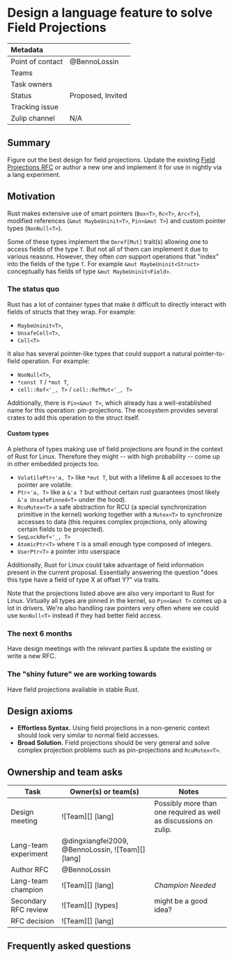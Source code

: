 # Design a language feature to solve Field Projections

| Metadata         |                                                                                  |
|:-----------------|----------------------------------------------------------------------------------|
| Point of contact | @BennoLossin                                                                     |
| Teams            | <!-- TEAMS WITH ASKS -->                                                         |
| Task owners      | <!-- TASK OWNERS -->                                                             |
| Status           | Proposed, Invited                                                                |
| Tracking issue   |                                                                                  |
| Zulip channel    | N/A                                                                              |

## Summary

Figure out the best design for field projections. Update the existing [Field Projections RFC] or
author a new one and implement it for use in nightly via a lang experiment.

[Field Projections RFC]: https://github.com/rust-lang/rfcs/pull/3735

## Motivation

Rust makes extensive use of smart pointers (`Box<T>`, `Rc<T>`, `Arc<T>`), modified references (`&mut
MaybeUninit<T>`, `Pin<&mut T>`) and custom pointer types (`NonNull<T>`).

Some of these types implement the `Deref[Mut]` trait(s) allowing one to access fields of the type
`T`. But not all of them can implement it due to various reasons. However, they often *can* support
operations that "index" into the fields of the type `T`. For example `&mut MaybeUninit<Struct>`
conceptually has fields of type `&mut MaybeUninit<Field>`.

### The status quo

Rust has a lot of container types that make it difficult to directly interact with fields of structs
that they wrap. For example:
- `MaybeUninit<T>`,
- `UnsafeCell<T>`,
- `Cell<T>`

It also has several pointer-like types that could support a natural pointer-to-field operation. For
example:
- `NonNull<T>`,
- `*const T` / `*mut T`,
- `cell::Ref<'_, T>` / `cell::RefMut<'_, T>`

Additionally, there is `Pin<&mut T>`, which already has a well-established name for this operation:
pin-projections. The ecosystem provides several crates to add this operation to the struct itself.

#### Custom types

A plethora of types making use of field projections are found in the context of Rust for Linux.
Therefore they might -- with high probability -- come up in other embedded projects too.

- `VolatilePtr<'a, T>` like `*mut T`, but with a lifetime & all accesses to the pointer are
  volatile.
- `Ptr<'a, T>` like a `&'a T` but without certain rust guarantees (most likely `&'a UnsafePinned<T>`
  under the hood).
- `RcuMutex<T>` a safe abstraction for RCU (a special synchronization primitive in the kernel)
  working together with a `Mutex<T>` to synchronize accesses to data (this requires complex
  projections, only allowing certain fields to be projected).
- `SeqLockRef<'_, T>`
- `AtomicPtr<T>` where `T` is a small enough type composed of integers.
- `UserPtr<T>` a pointer into userspace

Additionally, Rust for Linux could take advantage of field information present in the current
proposal. Essentially answering the question "does this type have a field of type X at offset Y?"
via traits.

Note that the projections listed above are also very important to Rust for Linux. Virtually all
types are pinned in the kernel, so `Pin<&mut T>` comes up a lot in drivers. We're also handling raw
pointers very often where we could use `NonNull<T>` instead if they had better field access.

### The next 6 months

Have design meetings with the relevant parties & update the existing or write a new RFC.

### The "shiny future" we are working towards

Have field projections available in stable Rust.

## Design axioms

- **Effortless Syntax.** Using field projections in a non-generic context should look very similar
  to normal field accesses.
- **Broad Solution.** Field projections should be very general and solve complex projection problems
  such as pin-projections and `RcuMutex<T>`.

## Ownership and team asks

| Task                 | Owner(s) or team(s)                 | Notes                                                               |
|----------------------|-------------------------------------|---------------------------------------------------------------------|
| Design meeting       | ![Team][] [lang]                    | Possibly more than one required as well as discussions on zulip.    |
| Lang-team experiment | @dingxiangfei2009, @BennoLossin, ![Team][] [lang] |                                                       |
| Author RFC           | @BennoLossin                        |                                                                     |
| Lang-team champion   | ![Team][] [lang]                    | *Champion Needed*                                                   |
| Secondary RFC review | ![Team][] [types]                   | might be a good idea?                                               |
| RFC decision         | ![Team][] [lang]                    |                                                                     |


## Frequently asked questions

